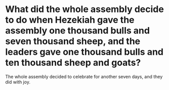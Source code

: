 # What did the whole assembly decide to do when Hezekiah gave the assembly one thousand bulls and seven thousand sheep, and the leaders gave one thousand bulls and ten thousand sheep and goats?

The whole assembly decided to celebrate for another seven days, and they did with joy. 